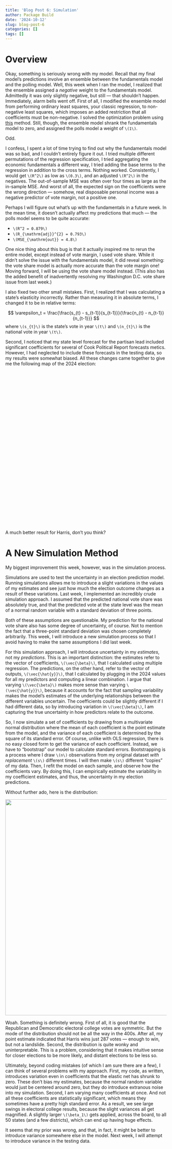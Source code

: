 ```yaml
---
title: 'Blog Post 6: Simulation'
author: Package Build
date: '2024-10-12'
slug: blog-post-6
categories: []
tags: []
---
```


<link href="{{< blogdown/postref >}}index_files/htmltools-fill/fill.css" rel="stylesheet" />
<script src="{{< blogdown/postref >}}index_files/htmlwidgets/htmlwidgets.js"></script>
<script src="{{< blogdown/postref >}}index_files/plotly-binding/plotly.js"></script>
<script src="{{< blogdown/postref >}}index_files/typedarray/typedarray.min.js"></script>
<script src="{{< blogdown/postref >}}index_files/jquery/jquery.min.js"></script>
<link href="{{< blogdown/postref >}}index_files/crosstalk/css/crosstalk.min.css" rel="stylesheet" />
<script src="{{< blogdown/postref >}}index_files/crosstalk/js/crosstalk.min.js"></script>
<link href="{{< blogdown/postref >}}index_files/plotly-htmlwidgets-css/plotly-htmlwidgets.css" rel="stylesheet" />
<script src="{{< blogdown/postref >}}index_files/plotly-main/plotly-latest.min.js"></script>

# Overview

Okay, something is seriously wrong with my model. Recall that my final model’s predictions involve an ensemble between the fundamentals model and the polling model. Well, this week when I ran the model, I realized that the ensemble assigned a *negative* weight to the fundamentals model. Admittedly it was only slightly negative, but still — that shouldn’t happen. Immediately, alarm bells went off. First of all, I modified the ensemble model from performing ordinary least squares, your classic regression, to non-negative least squares, which imposes an added restriction that all coefficients must be non-negative. I solved the optimization problem using [this](https://analyticalsciencejournals.onlinelibrary.wiley.com/doi/abs/10.1002/(SICI)1099-128X(199709/10)11:5%3C393::AID-CEM483%3E3.0.CO;2-L) method. Still, though, the ensemble model shrank the fundamentals model to zero, and assigned the polls model a weight of `\(1\)`.

Odd.

I confess, I spent a lot of time trying to find out why the fundamentals model was so bad, and I couldn’t entirely figure it out. I tried multiple different permutations of the regression specification, I tried aggregating the economic fundamentals a different way, I tried adding the base terms to the regression in addition to the cross terms. Nothing worked. Consistently, I would get `\(R^2\)` as low as `\(0.3\)`, and an adjusted `\(R^2\)` in the negatives. The out-of-sample MSE was often over four times as large as the in-sample MSE. And worst of all, the expected sign on the coefficients were the wrong direction — somehow, real disposable personal income was a negative predictor of vote margin, not a positive one.

Perhaps I will figure out what’s up with the fundamentals in a future week. In the mean time, it doesn’t actually affect my predictions that much — the polls model seems to be quite accurate:
- `\(R^2 = 0.879\)`
- `\(R_{\mathrm{adj}}^{2} = 0.793\)`
- `\(MSE_{\mathrm{out}} = 4.8\)`

One nice thing about this bug is that it actually inspired me to rerun the entire model, except instead of vote margin, I used vote share. While it didn’t solve the issue with the fundamentals model, it did reveal something: the vote share model is actually more accurate than the vote margin one! Moving forward, I will be using the vote share model instead. (This also has the added benefit of inadvertently resolving my Washington D.C. vote share issue from last week.)

I also fixed two other small mistakes. First, I realized that I was calculating a state’s elasticity incorrectly. Rather than measuring it in absolute terms, I changed it to be in relative terms:

$$
\varepsilon_t = \frac{\frac{s_{t} - s_{t-1}}{s_{t-1}}}{\frac{n_{t} - n_{t-1}}{n_{t-1}}}
$$
where `\(s_{t}\)` is the state’s vote in year `\(t\)` and `\(n_{t}\)` is the national vote in year `\(t\)`.

Second, I noticed that my state level forecast for the partisan lead included significant coefficients for several of Cook Political Report forecasts metics. However, I had neglected to include these forecasts in the testing data, so my results were somewhat biased. All these changes came together to give me the following map of the 2024 election:

<div class="plotly html-widget html-fill-item" id="htmlwidget-1" style="width:672px;height:480px;"></div>
<script type="application/json" data-for="htmlwidget-1">{"x":{"visdat":{"697a4a31c4b8":["function () ","plotlyVisDat"],"697a96a3216":["function () ","data"]},"cur_data":"697a96a3216","attrs":{"697a4a31c4b8":{"mode":"markers","x":{},"y":{},"marker":{"symbol":"hexagon","size":40,"line":{"color":"white","width":1}},"text":{},"hoverinfo":"text","color":{},"colors":["#e48782","#f0bbb8","#fbeeed","#e5f3fd","#6ac5fe","#0276ab"],"alpha_stroke":1,"sizes":[10,100],"spans":[1,20],"type":"scatter"}},"layout":{"margin":{"b":40,"l":60,"t":25,"r":10},"title":{"text":"2024 Electoral College Prediction","x":0.5,"y":0.94999999999999996},"showlegend":true,"xaxis":{"domain":[0,1],"automargin":true,"showgrid":false,"zeroline":false,"showticklabels":false,"range":[-50,960],"title":""},"yaxis":{"domain":[0,1],"automargin":true,"showgrid":false,"zeroline":false,"showticklabels":false,"range":[0,692.82032302755078],"scaleanchor":"x","scaleratio":1,"title":""},"plot_bgcolor":"white","paper_bgcolor":"white","annotations":[{"text":"AL","x":520,"y":155.88457268119893,"showarrow":false,"font":{"size":12,"color":"black"}},{"text":"AK","x":120,"y":467.65371804359677,"showarrow":false,"font":{"size":12,"color":"black"}},{"text":"AZ","x":80,"y":207.84609690826525,"showarrow":false,"font":{"size":12,"color":"black"}},{"text":"AR","x":400,"y":207.84609690826525,"showarrow":false,"font":{"size":12,"color":"black"}},{"text":"CA","x":80,"y":311.76914536239786,"showarrow":false,"font":{"size":12,"color":"black"}},{"text":"CO","x":200,"y":259.80762113533154,"showarrow":false,"font":{"size":12,"color":"black"}},{"text":"CT","x":880,"y":311.76914536239786,"showarrow":false,"font":{"size":12,"color":"black"}},{"text":"DE","x":840,"y":259.80762113533154,"showarrow":false,"font":{"size":12,"color":"black"}},{"text":"DC","x":720,"y":207.84609690826525,"showarrow":false,"font":{"size":12,"color":"black"}},{"text":"FL","x":640,"y":103.92304845413263,"showarrow":false,"font":{"size":12,"color":"black"}},{"text":"GA","x":600,"y":155.88457268119893,"showarrow":false,"font":{"size":12,"color":"black"}},{"text":"HI","x":0,"y":103.92304845413263,"showarrow":false,"font":{"size":12,"color":"black"}},{"text":"ID","x":160,"y":311.76914536239786,"showarrow":false,"font":{"size":12,"color":"black"}},{"text":"IL","x":480,"y":311.76914536239786,"showarrow":false,"font":{"size":12,"color":"black"}},{"text":"IN","x":560,"y":311.76914536239786,"showarrow":false,"font":{"size":12,"color":"black"}},{"text":"IA","x":400,"y":311.76914536239786,"showarrow":false,"font":{"size":12,"color":"black"}},{"text":"KS","x":320,"y":207.84609690826525,"showarrow":false,"font":{"size":12,"color":"black"}},{"text":"KY","x":520,"y":259.80762113533154,"showarrow":false,"font":{"size":12,"color":"black"}},{"text":"LA","x":360,"y":155.88457268119893,"showarrow":false,"font":{"size":12,"color":"black"}},{"text":"ME","x":920,"y":467.65371804359677,"showarrow":false,"font":{"size":12,"color":"black"}},{"text":"ME_d2","x":880,"y":415.69219381653051,"showarrow":false,"font":{"size":12,"color":"black"}},{"text":"MD","x":760,"y":259.80762113533154,"showarrow":false,"font":{"size":12,"color":"black"}},{"text":"MA","x":840,"y":363.73066958946424,"showarrow":false,"font":{"size":12,"color":"black"}},{"text":"MI","x":600,"y":363.73066958946424,"showarrow":false,"font":{"size":12,"color":"black"}},{"text":"MN","x":360,"y":363.73066958946424,"showarrow":false,"font":{"size":12,"color":"black"}},{"text":"MS","x":440,"y":155.88457268119893,"showarrow":false,"font":{"size":12,"color":"black"}},{"text":"MO","x":440,"y":259.80762113533154,"showarrow":false,"font":{"size":12,"color":"black"}},{"text":"MT","x":200,"y":363.73066958946424,"showarrow":false,"font":{"size":12,"color":"black"}},{"text":"NE","x":280,"y":259.80762113533154,"showarrow":false,"font":{"size":12,"color":"black"}},{"text":"NE_d2","x":360,"y":259.80762113533154,"showarrow":false,"font":{"size":12,"color":"black"}},{"text":"NV","x":120,"y":259.80762113533154,"showarrow":false,"font":{"size":12,"color":"black"}},{"text":"NH","x":800,"y":415.69219381653051,"showarrow":false,"font":{"size":12,"color":"black"}},{"text":"NJ","x":800,"y":311.76914536239786,"showarrow":false,"font":{"size":12,"color":"black"}},{"text":"NM","x":240,"y":207.84609690826525,"showarrow":false,"font":{"size":12,"color":"black"}},{"text":"NY","x":760,"y":363.73066958946424,"showarrow":false,"font":{"size":12,"color":"black"}},{"text":"NC","x":560,"y":207.84609690826525,"showarrow":false,"font":{"size":12,"color":"black"}},{"text":"ND","x":280,"y":363.73066958946424,"showarrow":false,"font":{"size":12,"color":"black"}},{"text":"OH","x":640,"y":311.76914536239786,"showarrow":false,"font":{"size":12,"color":"black"}},{"text":"OK","x":280,"y":155.88457268119893,"showarrow":false,"font":{"size":12,"color":"black"}},{"text":"OR","x":120,"y":363.73066958946424,"showarrow":false,"font":{"size":12,"color":"black"}},{"text":"PA","x":720,"y":311.76914536239786,"showarrow":false,"font":{"size":12,"color":"black"}},{"text":"RI","x":920,"y":363.73066958946424,"showarrow":false,"font":{"size":12,"color":"black"}},{"text":"SC","x":640,"y":207.84609690826525,"showarrow":false,"font":{"size":12,"color":"black"}},{"text":"SD","x":320,"y":311.76914536239786,"showarrow":false,"font":{"size":12,"color":"black"}},{"text":"TN","x":480,"y":207.84609690826525,"showarrow":false,"font":{"size":12,"color":"black"}},{"text":"TX","x":240,"y":103.92304845413263,"showarrow":false,"font":{"size":12,"color":"black"}},{"text":"UT","x":160,"y":207.84609690826525,"showarrow":false,"font":{"size":12,"color":"black"}},{"text":"VT","x":720,"y":415.69219381653051,"showarrow":false,"font":{"size":12,"color":"black"}},{"text":"VA","x":680,"y":259.80762113533154,"showarrow":false,"font":{"size":12,"color":"black"}},{"text":"WA","x":80,"y":415.69219381653051,"showarrow":false,"font":{"size":12,"color":"black"}},{"text":"WV","x":600,"y":259.80762113533154,"showarrow":false,"font":{"size":12,"color":"black"}},{"text":"WI","x":440,"y":363.73066958946424,"showarrow":false,"font":{"size":12,"color":"black"}},{"text":"WY","x":240,"y":311.76914536239786,"showarrow":false,"font":{"size":12,"color":"black"}},{"x":0.5,"y":-0.10000000000000001,"text":"Democratic EVs: 288 | Republican EVs: 250","showarrow":false,"xref":"paper","yref":"paper","font":{"size":14}}],"hovermode":"closest"},"source":"A","config":{"modeBarButtonsToAdd":["hoverclosest","hovercompare"],"showSendToCloud":false},"data":[{"mode":"markers","x":[400,160,520,280,280,320,600,240],"y":[207.84609690826525,311.76914536239786,259.80762113533154,363.73066958946424,155.88457268119893,311.76914536239786,259.80762113533154,311.76914536239786],"marker":{"color":"rgba(228,135,130,1)","symbol":"hexagon","size":40,"line":{"color":"white","width":1}},"text":["AR<br />Votes: 6<br />Dem: 39.6%<br />Rep: 60.4%","ID<br />Votes: 4<br />Dem: 37.5%<br />Rep: 62.5%","KY<br />Votes: 8<br />Dem: 39.7%<br />Rep: 60.3%","ND<br />Votes: 3<br />Dem: 36.4%<br />Rep: 63.6%","OK<br />Votes: 7<br />Dem: 36.7%<br />Rep: 63.3%","SD<br />Votes: 3<br />Dem: 39.4%<br />Rep: 60.6%","WV<br />Votes: 4<br />Dem: 34.5%<br />Rep: 65.5%","WY<br />Votes: 3<br />Dem: 32.1%<br />Rep: 67.9%"],"hoverinfo":["text","text","text","text","text","text","text","text"],"type":"scatter","name":"Strong R","textfont":{"color":"rgba(228,135,130,1)"},"error_y":{"color":"rgba(228,135,130,1)"},"error_x":{"color":"rgba(228,135,130,1)"},"line":{"color":"rgba(228,135,130,1)"},"xaxis":"x","yaxis":"y","frame":null},{"mode":"markers","x":[520,560,320,360,440,440,200,280,480,160],"y":[155.88457268119893,311.76914536239786,207.84609690826525,155.88457268119893,155.88457268119893,259.80762113533154,363.73066958946424,259.80762113533154,207.84609690826525,207.84609690826525],"marker":{"color":"rgba(240,187,184,1)","symbol":"hexagon","size":40,"line":{"color":"white","width":1}},"text":["AL<br />Votes: 9<br />Dem: 40.2%<br />Rep: 59.8%","IN<br />Votes: 11<br />Dem: 43.8%<br />Rep: 56.2%","KS<br />Votes: 6<br />Dem: 43.8%<br />Rep: 56.2%","LA<br />Votes: 8<br />Dem: 43.1%<br />Rep: 56.9%","MS<br />Votes: 6<br />Dem: 44.0%<br />Rep: 56.0%","MO<br />Votes: 10<br />Dem: 44.0%<br />Rep: 56.0%","MT<br />Votes: 4<br />Dem: 43.4%<br />Rep: 56.6%","NE<br />Votes: 2<br />Dem: 42.0%<br />Rep: 58.0%","TN<br />Votes: 11<br />Dem: 40.9%<br />Rep: 59.1%","UT<br />Votes: 6<br />Dem: 41.9%<br />Rep: 58.1%"],"hoverinfo":["text","text","text","text","text","text","text","text","text","text"],"type":"scatter","name":"Likely R","textfont":{"color":"rgba(240,187,184,1)"},"error_y":{"color":"rgba(240,187,184,1)"},"error_x":{"color":"rgba(240,187,184,1)"},"line":{"color":"rgba(240,187,184,1)"},"xaxis":"x","yaxis":"y","frame":null},{"mode":"markers","x":[120,640,600,400,560,640,640,240],"y":[467.65371804359677,103.92304845413263,155.88457268119893,311.76914536239786,207.84609690826525,311.76914536239786,207.84609690826525,103.92304845413263],"marker":{"color":"rgba(251,238,237,1)","symbol":"hexagon","size":40,"line":{"color":"white","width":1}},"text":["AK<br />Votes: 3<br />Dem: 45.7%<br />Rep: 54.3%","FL<br />Votes: 30<br />Dem: 49.3%<br />Rep: 50.7%","GA<br />Votes: 16<br />Dem: 49.9%<br />Rep: 50.1%","IA<br />Votes: 6<br />Dem: 47.2%<br />Rep: 52.8%","NC<br />Votes: 16<br />Dem: 49.7%<br />Rep: 50.3%","OH<br />Votes: 17<br />Dem: 46.7%<br />Rep: 53.3%","SC<br />Votes: 9<br />Dem: 45.7%<br />Rep: 54.3%","TX<br />Votes: 40<br />Dem: 47.3%<br />Rep: 52.7%"],"hoverinfo":["text","text","text","text","text","text","text","text"],"type":"scatter","name":"Lean R","textfont":{"color":"rgba(251,238,237,1)"},"error_y":{"color":"rgba(251,238,237,1)"},"error_x":{"color":"rgba(251,238,237,1)"},"line":{"color":"rgba(251,238,237,1)"},"xaxis":"x","yaxis":"y","frame":null},{"mode":"markers","x":[80,920,880,600,360,360,120,800,240,720,680,440],"y":[207.84609690826525,467.65371804359677,415.69219381653051,363.73066958946424,363.73066958946424,259.80762113533154,259.80762113533154,415.69219381653051,207.84609690826525,311.76914536239786,259.80762113533154,363.73066958946424],"marker":{"color":"rgba(229,243,253,1)","symbol":"hexagon","size":40,"line":{"color":"white","width":1}},"text":["AZ<br />Votes: 11<br />Dem: 50.1%<br />Rep: 49.9%","ME<br />Votes: 2<br />Dem: 53.6%<br />Rep: 46.4%","ME_d2<br />Votes: 1<br />Dem: 51.9%<br />Rep: 48.1%","MI<br />Votes: 15<br />Dem: 51.4%<br />Rep: 48.6%","MN<br />Votes: 10<br />Dem: 53.1%<br />Rep: 46.9%","NE_d2<br />Votes: 1<br />Dem: 52.0%<br />Rep: 48.0%","NV<br />Votes: 6<br />Dem: 51.5%<br />Rep: 48.5%","NH<br />Votes: 4<br />Dem: 53.0%<br />Rep: 47.0%","NM<br />Votes: 5<br />Dem: 54.9%<br />Rep: 45.1%","PA<br />Votes: 19<br />Dem: 51.0%<br />Rep: 49.0%","VA<br />Votes: 13<br />Dem: 54.4%<br />Rep: 45.6%","WI<br />Votes: 10<br />Dem: 50.9%<br />Rep: 49.1%"],"hoverinfo":["text","text","text","text","text","text","text","text","text","text","text","text"],"type":"scatter","name":"Lean D","textfont":{"color":"rgba(229,243,253,1)"},"error_y":{"color":"rgba(229,243,253,1)"},"error_x":{"color":"rgba(229,243,253,1)"},"line":{"color":"rgba(229,243,253,1)"},"xaxis":"x","yaxis":"y","frame":null},{"mode":"markers","x":[200,880,840,480,800,120,920,80],"y":[259.80762113533154,311.76914536239786,259.80762113533154,311.76914536239786,311.76914536239786,363.73066958946424,363.73066958946424,415.69219381653051],"marker":{"color":"rgba(106,197,254,1)","symbol":"hexagon","size":40,"line":{"color":"white","width":1}},"text":["CO<br />Votes: 10<br />Dem: 55.0%<br />Rep: 45.0%","CT<br />Votes: 7<br />Dem: 58.0%<br />Rep: 42.0%","DE<br />Votes: 3<br />Dem: 57.3%<br />Rep: 42.7%","IL<br />Votes: 19<br />Dem: 57.8%<br />Rep: 42.2%","NJ<br />Votes: 14<br />Dem: 57.0%<br />Rep: 43.0%","OR<br />Votes: 8<br />Dem: 56.7%<br />Rep: 43.3%","RI<br />Votes: 4<br />Dem: 58.5%<br />Rep: 41.5%","WA<br />Votes: 12<br />Dem: 58.3%<br />Rep: 41.7%"],"hoverinfo":["text","text","text","text","text","text","text","text"],"type":"scatter","name":"Likely D","textfont":{"color":"rgba(106,197,254,1)"},"error_y":{"color":"rgba(106,197,254,1)"},"error_x":{"color":"rgba(106,197,254,1)"},"line":{"color":"rgba(106,197,254,1)"},"xaxis":"x","yaxis":"y","frame":null},{"mode":"markers","x":[80,720,0,760,840,760,720],"y":[311.76914536239786,207.84609690826525,103.92304845413263,259.80762113533154,363.73066958946424,363.73066958946424,415.69219381653051],"marker":{"color":"rgba(2,118,171,1)","symbol":"hexagon","size":40,"line":{"color":"white","width":1}},"text":["CA<br />Votes: 54<br />Dem: 64.6%<br />Rep: 35.4%","DC<br />Votes: 3<br />Dem: 86.3%<br />Rep: 13.7%","HI<br />Votes: 4<br />Dem: 63.4%<br />Rep: 36.6%","MD<br />Votes: 10<br />Dem: 63.4%<br />Rep: 36.6%","MA<br />Votes: 11<br />Dem: 63.6%<br />Rep: 36.4%","NY<br />Votes: 28<br />Dem: 60.7%<br />Rep: 39.3%","VT<br />Votes: 3<br />Dem: 64.4%<br />Rep: 35.6%"],"hoverinfo":["text","text","text","text","text","text","text"],"type":"scatter","name":"Strong D","textfont":{"color":"rgba(2,118,171,1)"},"error_y":{"color":"rgba(2,118,171,1)"},"error_x":{"color":"rgba(2,118,171,1)"},"line":{"color":"rgba(2,118,171,1)"},"xaxis":"x","yaxis":"y","frame":null}],"highlight":{"on":"plotly_click","persistent":false,"dynamic":false,"selectize":false,"opacityDim":0.20000000000000001,"selected":{"opacity":1},"debounce":0},"shinyEvents":["plotly_hover","plotly_click","plotly_selected","plotly_relayout","plotly_brushed","plotly_brushing","plotly_clickannotation","plotly_doubleclick","plotly_deselect","plotly_afterplot","plotly_sunburstclick"],"base_url":"https://plot.ly"},"evals":[],"jsHooks":[]}</script>

A much better result for Harris, don’t you think?

# A New Simulation Method

My biggest improvement this week, however, was in the simulation process.

Simulations are used to test the uncertainty in an election prediction model. Running simulations allows me to introduce a slight variations in the values of my estimates and see just how much the election outcome changes as a result of these variations. Last week, I implemented an incredibly crude simulation approach. I assumed that the predicted national vote share was absolutely true, and that the predicted vote at the state level was the mean of a normal random variable with a standard deviation of three points.

Both of these assumptions are questionable. My prediction for the national vote share also has some degree of uncertainty, of course. Not to mention the fact that a three-point standard deviation was chosen completely arbitrarily. This week, I will introduce a new simulation process so that I avoid having to make the same assumptions I did last week.

For this simulation approach, I will introduce uncertainty in my *estimates*, not my *predictions*. This is an important distinction: the estimates refer to the vector of coefficients, `\(\vec{\beta}\)`, that I calculated using multiple regression. The predictions, on the other hand, refer to the vector of outputs, `\(\vec{\hat{y}}\)`, that I calculated by plugging in the 2024 values for all my predictors and computing a linear combination. I argue that varying `\(\vec{\beta}\)` makes more sense than varying `\(\vec{\hat{y}}\)`, because it accounts for the fact that sampling variability makes the model’s estimates of the underlying relationships between the different variables uncertain. The coefficients could be slightly different if I had different data, so by introducing variation in `\(\vec{\beta}\)`, I am capturing the true uncertainty in how predictors relate to the outcome.

So, I now simulate a set of coefficients by drawing from a multivariate normal distribution where the mean of each coefficient is the point estimate from the model, and the variance of each coefficient is determined by the square of its standard error. Of course, unlike with OLS regression, there is no easy closed form to get the variance of each coefficient. Instead, we have to “bootstrap” our model to calculate standard errors. Bootstrapping is a process where I draw `\(n\)` observations from my original dataset *with replacement* `\(s\)` different times. I will then make `\(s\)` different “copies” of my data. Then, I refit the model on each sample, and observe how the coefficients vary. By doing this, I can empirically estimate the variability in my coefficient estimates, and thus, the uncertainty in my election predictions.

Without further ado, here is the distribution:

<img src="{{< blogdown/postref >}}index_files/figure-html/unnamed-chunk-4-1.png" width="672" />

Woah. Something is definitely wrong. First of all, it is good that the Republican and Democratic electoral college votes are symmetric. But the mode of the distribution should not be all the way in the 400s. After all, my point estimate indicated that Harris wins just 287 votes — enough to win, but not a landslide. Second, the distribution is quite wonky and uninterpretable. This is a problem, considering that it makes intuitive sense for closer elections to be more likely, and distant elections to be less so.

Ultimately, beyond coding mistakes (of which I am sure there are a few), I can think of several problems with my approach. First, my code, as written, introduces variation even in coefficients that the elastic net has shrunk to zero. These don’t bias my estimates, because the normal random variable would just be centered around zero, but they do introduce extranous noise into my simulation. Second, I am varying many coefficients at once. And not all these coefficients are statistically significant, which means they sometimes have a pretty high standard error. As a result, we see large swings in electoral college results, because the slight variances all get magnified. A slightly larger `\(\beta_1\)` gets applied, across the board, to all 50 states (and a few districts), which can end up having huge effects.

It seems that my prior was wrong, and that, in fact, it might be better to introduce variance somewhere else in the model. Next week, I will attempt to introduce variance in the testing data.
